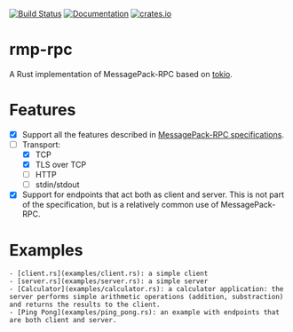 [![Build Status](https://travis-ci.org/little-dude/rmp-rpc.svg?branch=master)](https://travis-ci.org/little-dude/rmp-rpc)
[![Documentation](https://docs.rs/rmp-rpc/badge.svg)](https://docs.rs/crate/rmp-rpc)
[![crates.io](https://img.shields.io/crates/v/rmp-rpc.svg)](https://crates.io/crates/rmp-rpc)

rmp-rpc
=======

A Rust implementation of MessagePack-RPC based on [tokio](http://tokio.rs/).

Features
========

- [X] Support all the features described in [MessagePack-RPC specifications](https://github.com/msgpack/msgpack/blob/master/spec.md).
- [ ] Transport:
    - [X] TCP
    - [X] TLS over TCP
    - [ ] HTTP
    - [ ] stdin/stdout
- [X] Support for endpoints that act both as client and server. This is not part of the specification, but is a relatively common use of MessagePack-RPC.

Examples
========

    - [client.rs](examples/client.rs): a simple client
    - [server.rs](examples/server.rs): a simple server
    - [Calculator](examples/calculator.rs): a calculator application: the server performs simple arithmetic operations (addition, substraction) and returns the results to the client.
    - [Ping Pong](examples/ping_pong.rs): an example with endpoints that are both client and server.
